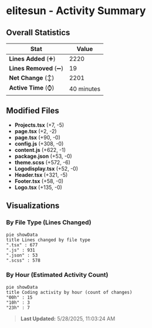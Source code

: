 # elitesun - Activity Summary 

## Overall Statistics

| Stat                   | Value                                                             |
| ---------------------- | ----------------------------------------------------------------- |
| **Lines Added** (➕)   | 2220                                          |
| **Lines Removed** (➖) | 19                                        |
| **Net Change** (↕)    | 2201                |
| **Active Time** (⌚)   | 40 minutes |


## Modified Files
- **Projects.tsx** (+7, -5)
- **page.tsx** (+2, -2)
- **page.tsx** (+90, -0)
- **config.js** (+308, -0)
- **content.js** (+622, -1)
- **package.json** (+53, -0)
- **theme.scss** (+572, -6)
- **Logodisplay.tsx** (+52, -0)
- **Header.tsx** (+321, -5)
- **Footer.tsx** (+58, -0)
- **Logo.tsx** (+135, -0)

## Visualizations

### By File Type (Lines Changed)

```mermaid
pie showData
title Lines changed by file type
".tsx" : 677
".js" : 931
".json" : 53
".scss" : 578
```

### By Hour (Estimated Activity Count)

```mermaid
pie showData
title Coding activity by hour (count of changes)
"00h" : 15
"10h" : 3
"23h" : 7
```


> **Last Updated:** 5/28/2025, 11:03:24 AM
